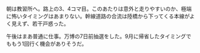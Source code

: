 朝は教習所へ。路上の3、4コマ目。このあたりは意外と走りやすいのか、極端に怖いタイミングはあまりない。幹線道路の合流は陸橋から下ってくる本線がよく見えず、若干戸惑った。

午後はまあ普通に仕事。万博の7日前抽選をした。9月に帰省したタイミングでももう1回行く機会がありそうだ。
